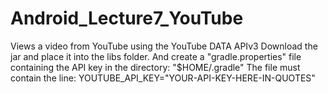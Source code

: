 # Android_Lecture7_YouTube

Views a video from YouTube using the YouTube DATA APIv3
Download the jar and place it into the libs folder.
And create a "gradle.properties" file containing the API key in the directory:  "$HOME/.gradle"
The file must contain the line:
YOUTUBE_API_KEY="YOUR-API-KEY-HERE-IN-QUOTES"
